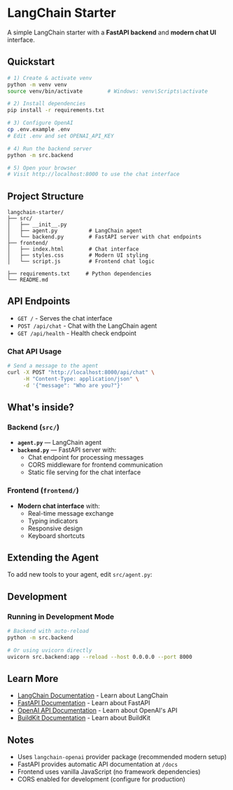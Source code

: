 
# LangChain Starter

A simple LangChain starter with a **FastAPI backend** and **modern chat UI** interface.

## Quickstart

```bash
# 1) Create & activate venv
python -m venv venv
source venv/bin/activate        # Windows: venv\Scripts\activate

# 2) Install dependencies
pip install -r requirements.txt

# 3) Configure OpenAI
cp .env.example .env
# Edit .env and set OPENAI_API_KEY

# 4) Run the backend server
python -m src.backend

# 5) Open your browser
# Visit http://localhost:8000 to use the chat interface
```

## Project Structure

```
langchain-starter/
├── src/
│   ├── __init__.py
│   ├── agent.py          # LangChain agent
│   └── backend.py        # FastAPI server with chat endpoints
├── frontend/
│   ├── index.html        # Chat interface
│   ├── styles.css        # Modern UI styling
│   └── script.js         # Frontend chat logic

├── requirements.txt     # Python dependencies
└── README.md
```

## API Endpoints

- `GET /` - Serves the chat interface
- `POST /api/chat` - Chat with the LangChain agent
- `GET /api/health` - Health check endpoint

### Chat API Usage

```bash
# Send a message to the agent
curl -X POST "http://localhost:8000/api/chat" \
     -H "Content-Type: application/json" \
     -d '{"message": "Who are you?"}'
```

## What's inside?

### Backend (`src/`)
- **`agent.py`** — LangChain agent
- **`backend.py`** — FastAPI server with:
  - Chat endpoint for processing messages
  - CORS middleware for frontend communication
  - Static file serving for the chat interface

### Frontend (`frontend/`)
- **Modern chat interface** with:
  - Real-time message exchange
  - Typing indicators
  - Responsive design
  - Keyboard shortcuts

## Extending the Agent

To add new tools to your agent, edit `src/agent.py`:

## Development

### Running in Development Mode
```bash
# Backend with auto-reload
python -m src.backend

# Or using uvicorn directly
uvicorn src.backend:app --reload --host 0.0.0.0 --port 8000
```

## Learn More

- [LangChain Documentation](https://python.langchain.com/docs/get_started/introduction) - Learn about LangChain
- [FastAPI Documentation](https://fastapi.tiangolo.com/) - Learn about FastAPI  
- [OpenAI API Documentation](https://platform.openai.com/docs) - Learn about OpenAI's API
- [BuildKit Documentation](https://buildkit.picaos.com/integrations) - Learn about BuildKit

## Notes
- Uses `langchain-openai` provider package (recommended modern setup)
- FastAPI provides automatic API documentation at `/docs`
- Frontend uses vanilla JavaScript (no framework dependencies)
- CORS enabled for development (configure for production)
